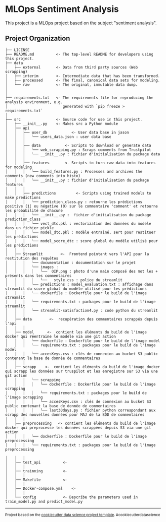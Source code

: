 MLOps Sentiment Analysis
==============================

This project is a MLOps project based on the subject "sentiment analysis". 

Project Organization
------------

    ├── LICENSE
    ├── README.md          <- The top-level README for developers using this project.
    ├── data
    │   ├── external       <- Data from third party sources (Web scrapping)
    │   ├── interim        <- Intermediate data that has been transformed.
    │   ├── processed      <- The final, canonical data sets for modeling.
    │   └── raw            <- The original, immutable data dump.
    │
    │
    ├── requirements.txt   <- The requirements file for reproducing the analysis environment, e.g.
    │                         generated with `pip freeze > requirements.txt`
    │
    ├── src                <- Source code for use in this project.
    │   ├── __init__.py    <- Makes src a Python module
    │   │── api
    │   │   ├── user_db           <- User data base in jason
    │   │   │   └── users_data.json : user data base  
    │   │   │
    │   │   ├── data           <- Scripts to download or generate data
    │   │   │   └── web_scrapping.py : Scraps comments from Trustpilot
    │   │   │   └── __init__.py : fichier d'initialisation du package data
    │   │   │
    │   │   ├── features       <- Scripts to turn raw data into features for modeling
    │   │   │   └── build_features.py : Processes and archives the comments (new comments into histo)
    │   │   │   └── __init__.py : fichier d'initialisation du package features
    │   │   │
    │   │   ├── predictions         <- Scripts using trained models to make predictions
    │   │   │   └── prediction_class.py : retourne les prédictions positive (1) ou négative (0) sur le commentaire 'comment' et retourne les probabilité de chacune
    │   │   │   └── __init__.py :  fichier d'initialisation du package prediction_class
    │   │   │   └── vect_dtc.pkl : vectorization des données du modele dans un fichier pickle
    │   │   │   └── model_dtc.pkl : modèle entrainé. sert pour restituer les prédictions
    │   │   │   └── model_score_dtc : score global du modèle utilisé pour les prédictions
    │   │   │
    │   │── Streamlit        <-  Frontend pointant vers l'API pour la restitution des requêtes
    │   │   │   └── documentation : documentation sur le projet
    │   │   │   └── images :
    │   │   │   │   └──  OIP.png : photo d'une main composé des mot les + présents dans les commentaires  
    │   │   │   │   └──   style.css : police du streamlit
    │   │   │   └── predictions : model_evaluation.txt : affichage dans streamlit du score global du modèle utilisé pour les prédictions
    │   │   │   └── dockerfile : Dockerfile pour le build de l'image streamlit
    │   │   │   └── requirements.txt : packages pour le build de l'image streamlit
    │   │   │   └── streamlit-satisfaction4.py : code python du streamlit
    │   │   │
    │   │── data        <-  recupération des commentaires scrappés depuis l'api
    │   │   │
    │   │── model      <-  contient les éléments du build de l'image docker qui réentraine le modèle via une git action
    │   │   │   └── dockerfile : Dockerfile pour le build de l'image model
    │   │   │   └── requirements.txt : packages pour le build de l'image model
    │   │   │   └── accesKeys.csv : clés de connexion au bucket S3 public contenant la base de donnée de commentaires    
    │   │   │    
    │   │── scrapp    <-  contient les éléments du build de l'image docker qui scrapp les données sur truspilot et les enregistre sur S3 via une git action
    │   │   │   └── scrapping
    │   │   │   │   └── dockerfile : Dockerfile pour le build de l'image scrapping
    │   │   │   │   └── requirements.txt : packages pour le build de l'image scrapping
    │   │   │   │   └── accesKeys.csv : clés de connexion au bucket S3 public contenant la base de donnée de commentaires
    │   │   │   │   └── last30days.py : fichier python correspondant aux scrapp des nouvelles données pour MAJ de la BDD de commentaires
    │   │   │
    │   │── preprocessing   <- contient les éléments du build de l'image docker qui preprocesse les données scrappées depuis S3 via une git action
    │   │   │   └── dockerfile : Dockerfile pour le build de l'image preprocessing
    │   │   │   └── requirements.txt : packages pour le build de l'image preprocessing 
    
    │   │   │
    │   │── test_api          <-  
    │   │   │
    │   │── trainning         <-  
    │   │   │    
    │   │── Makefile          <-
    │   │   │    
    │   │── Docker-compose.yml    <-
    │   │   │        
    │   └── config            <- Describe the parameters used in train_model.py and predict_model.py

--------

<p><small>Project based on the <a target="_blank" href="https://drivendata.github.io/cookiecutter-data-science/">cookiecutter data science project template</a>. #cookiecutterdatascience</small></p>
